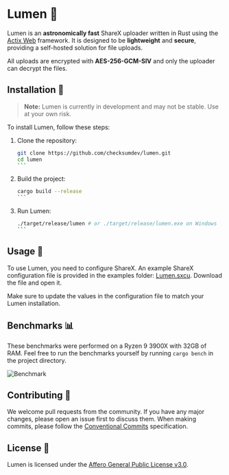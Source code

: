 # Lumen 🌄

Lumen is an **astronomically fast** ShareX uploader written in Rust using the [Actix Web](https://github.com/actix/actix-web) framework. It is designed to be **lightweight** and **secure**, providing a self-hosted solution for file uploads.

All uploads are encrypted with **AES-256-GCM-SIV** and only the uploader can decrypt the files.

## Installation 🚀

> **Note:** Lumen is currently in development and may not be stable. Use at your own risk.

To install Lumen, follow these steps:

1. Clone the repository:

   ````bash
   git clone https://github.com/checksumdev/lumen.git
   cd lumen
   ```

2. Build the project:

   ````bash
   cargo build --release
   ```

3. Run Lumen:

   ````bash
   ./target/release/lumen # or ./target/release/lumen.exe on Windows
   ```

## Usage 📝

To use Lumen, you need to configure ShareX. An example ShareX configuration file is provided in the examples folder: [Lumen.sxcu](examples/Lumen.sxcu). Download the file and open it.

Make sure to update the values in the configuration file to match your Lumen installation.

## Benchmarks 📊

These benchmarks were performed on a Ryzen 9 3900X with 32GB of RAM. Feel free to run the benchmarks yourself by running `cargo bench` in the project directory.

![Benchmark](assets/benchmarks.svg)

## Contributing 🤝

We welcome pull requests from the community. If you have any major changes, please open an issue first to discuss them. When making commits, please follow the [Conventional Commits](https://www.conventionalcommits.org/en/v1.0.0/) specification.

## License 📜

Lumen is licensed under the [Affero General Public License v3.0](LICENSE).
